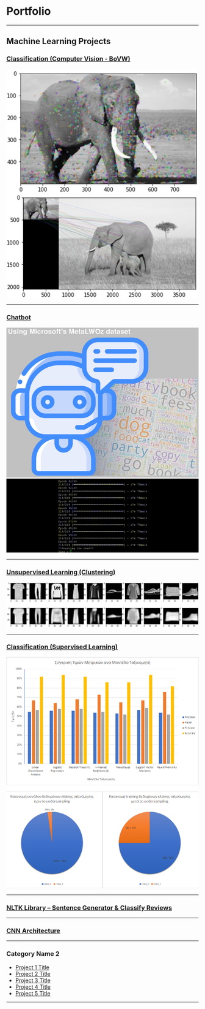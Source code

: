 # Portfolio

---

## Machine Learning Projects 

### [Classification (Computer Vision - BoVW)](https://github.com/christakakis/machine_learning/tree/main/(2)%20Classification%20(Computer%20Vision%20-%20BoVW))

<img src="images/Classification-ComputerVision-BoVW-Elephant(1).jpg?raw=true"/>
<img src="images/Classification-ComputerVision-BoVW-Elephant(2).jpg?raw=true"/>

---
### [Chatbot](https://github.com/christakakis/chatbot)

<img src="images/ChatBot.jpg?raw=true"/>
<img src="images/test_conv.gif?raw=true"/>

---
### [Unsupervised Learning (Clustering)](https://github.com/christakakis/machine_learning/tree/main/(4)%20Unsupervised%20Learning%20(Clustering))

<img src="images/UnsupervisedLearning-Clustering .jpg?raw=true"/>

---
### [Classification (Supervised Learning)](https://github.com/christakakis/machine_learning/tree/main/(1)%20Classification%20(Supervised%20Learning))

<img src="images/Classification-Supervised Learning(1).jpg?raw=true"/>
<img src="images/Classification-Supervised Learning(2).jpg?raw=true"/>

---
### [NLTK Library – Sentence Generator & Classify Reviews](https://github.com/christakakis/machine_learning/tree/main/(5)%20NLTK%20Library%20%E2%80%93%20Sentence%20Generator%20%26%20Classify%20Reviews)

---
### [CNN Architecture](https://github.com/christakakis/machine_learning/tree/main/(3)%20CNN%20Architecture)

---

### Category Name 2

- [Project 1 Title](http://example.com/)
- [Project 2 Title](http://example.com/)
- [Project 3 Title](http://example.com/)
- [Project 4 Title](http://example.com/)
- [Project 5 Title](http://example.com/)

---
